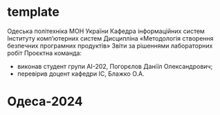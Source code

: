 # template
Одеська політехніка МОН України
Кафедра інформаційних систем Інституту комп’ютерних систем
Дисципліна «Методологія створення безпечних програмних продуктів»
Звіти за рішеннями лабораторних робіт
Проєктна команда:
- виконав студент групи АІ-202, Погорєлов Даніїл Олександрович;
- перевірив доцент кафедри ІС, Блажко О.А.
# Одеса-2024
